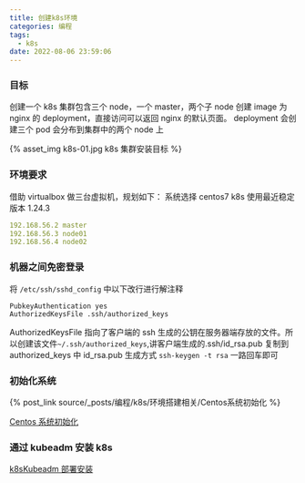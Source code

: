 ```yaml
---
title: 创建k8s环境
categories: 编程
tags:
  - k8s
date: 2022-08-06 23:59:06
---
```


### 目标

创建一个 k8s 集群包含三个 node，一个 master，两个子 node
创建 image 为 nginx 的 deployment，直接访问可以返回 nginx 的默认页面。
deployment 会创建三个 pod 会分布到集群中的两个 node 上

{% asset_img k8s-01.jpg k8s 集群安装目标 %}

### 环境要求

借助 virtualbox 做三台虚拟机，规划如下：
系统选择 centos7
k8s 使用最近稳定版本 1.24.3

```yaml
192.168.56.2 master
192.168.56.3 node01
192.168.56.4 node02
```

### 机器之间免密登录

将 `/etc/ssh/sshd_config` 中以下改行进行解注释

```shell
PubkeyAuthentication yes
AuthorizedKeysFile .ssh/authorized_keys
```

AuthorizedKeysFile 指向了客户端的 ssh 生成的公钥在服务器端存放的文件。所以创建该文件`~/.ssh/authorized_keys`,讲客户端生成的.ssh/id_rsa.pub 复制到 authorized_keys 中
id_rsa.pub 生成方式 `ssh-keygen -t rsa` 一路回车即可

### 初始化系统

{% post_link source/_posts/编程/k8s/环境搭建相关/Centos系统初始化 %}

[Centos 系统初始化](../Centos系统初始化)

### 通过 kubeadm 安装 k8s

[k8sKubeadm 部署安装](../k8sKubeadm部署安装)
